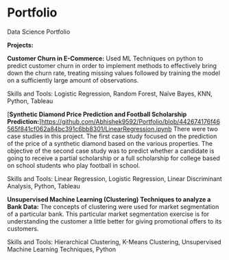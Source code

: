 # Portfolio
Data Science Portfolio

**Projects:**

**Customer Churn in E-Commerce:** Used ML Techniques on python to predict customer churn in order to implement methods to effectively bring down the churn rate, treating missing values followed by training the model on a sufficiently large amount of observations.

Skills and Tools: 
Logistic Regression, Random Forest, Naïve Bayes, KNN, Python, Tableau

[**Synthetic Diamond Price Prediction and Football Scholarship Prediction:**]https://github.com/Abhishek9592/Portfolio/blob/442674176f46565f841cf062a84bc391c6bb8301/LinearRegression.ipynb There were two case studies in this project. The first case study focused on the prediction of the price of a synthetic diamond based on the various properties. The objective of the second case study was to predict whether a candidate is going to receive a partial scholarship or a full scholarship for college based on school students who play football in school.

Skills and Tools: 
Linear Regression, Logistic Regression, Linear Discriminant Analysis, Python, Tableau

**Unsupervised Machine Learning (Clustering) Techniques to analyze a Bank Data:** The concepts of clustering were used for market segmentation of a particular bank. This particular market segmentation exercise is for understanding the customer a little better for giving promotional offers to its customers.

Skills and Tools: 
Hierarchical Clustering, K-Means Clustering, Unsupervised Machine Learning Techniques, Python
